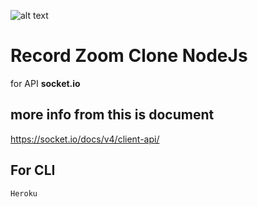 ![alt text](https://github.com/gameliaprogrammer/Zoom-clone-by-NodeJs/blob/master/Zoom.jpg)

# Record Zoom Clone NodeJs
   for API **socket.io** 
##  more info from this is document
   https://socket.io/docs/v4/client-api/

## For CLI 
    Heroku 
